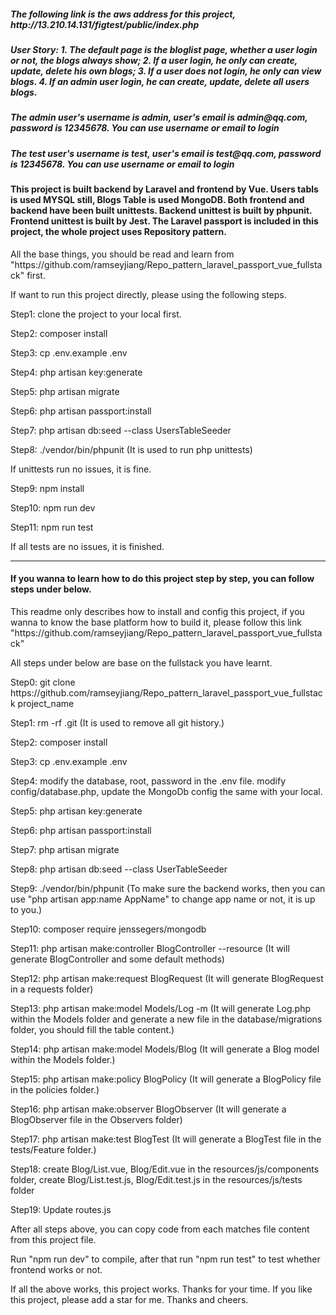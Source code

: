 <h5>The following link is the aws address for this project, http://13.210.14.131/figtest/public/index.php</h5>

<h5>User Story: 1. The default page is the bloglist page, whether a user login or not, the blogs always show; 2. If a user login, he only can create, update, delete his own blogs; 3. If a user does not login, he only can view blogs. 4. If an admin user login, he can create, update, delete all users blogs. </h5>

<h5>The admin user's username is admin, user's email is admin@qq.com, password is 12345678. You can use username or email to login</h5>

<h5>The test user's username is test, user's email is test@qq.com, password is 12345678. You can use username or email to login</h5>

<h4>This project is built backend by Laravel and frontend by Vue. Users tabls is used MYSQL still, Blogs Table is used MongoDB. Both frontend and backend have been built unittests. Backend unittest is built by phpunit. Frontend unittest is built by Jest. The Laravel passport is included in this project, the whole project uses Repository pattern. </h4>

<p>All the base things, you should be read and learn from "https://github.com/ramseyjiang/Repo_pattern_laravel_passport_vue_fullstack" first.</p>

<p>If want to run this project directly, please using the following steps.</p>
<p>Step1: clone the project to your local first.</p>
<p>Step2: composer install</p>
<p>Step3: cp .env.example .env</p>
<p>Step4: php artisan key:generate</p>
<p>Step5: php artisan migrate</p>
<p>Step6: php artisan passport:install</p>
<p>Step7: php artisan db:seed --class UsersTableSeeder</p>
<p>Step8: ./vendor/bin/phpunit (It is used to run php unittests)</p>
<p>If unittests run no issues, it is fine.</p>

<p>Step9: npm install</p>
<p>Step10: npm run dev</p>
<p>Step11: npm run test</p>
<p>If all tests are no issues, it is finished.</p>

----------------------------------------------------------------------------------------------------------------------------------------

<h4>If you wanna to learn how to do this project step by step, you can follow steps under below.</h4>
<p>This readme only describes how to install and config this project, if you wanna to know the base platform how to build it, please follow this link "https://github.com/ramseyjiang/Repo_pattern_laravel_passport_vue_fullstack"</p>

<p>All steps under below are base on the fullstack you have learnt.</p>

<p>Step0: git clone https://github.com/ramseyjiang/Repo_pattern_laravel_passport_vue_fullstack project_name </p>

<p>Step1: rm -rf .git (It is used to remove all git history.)</p>

<p>Step2: composer install</p>

<p>Step3: cp .env.example .env </p>

<p>Step4: modify the database, root, password in the .env file. modify config/database.php, update the MongoDb config the same with your local.</p>

<p>Step5: php artisan key:generate</p>

<p>Step6: php artisan passport:install</p>

<p>Step7: php artisan migrate</p>

<p>Step8: php artisan db:seed --class UserTableSeeder</p>

<p>Step9: ./vendor/bin/phpunit  (To make sure the backend works, then you can use "php artisan app:name AppName" to change app name or not, it is up to you.)</p>

<p>Step10: composer require jenssegers/mongodb </p>

<p>Step11: php artisan make:controller BlogController --resource (It will generate BlogController and some default methods)</p>

<p>Step12: php artisan make:request BlogRequest (It will generate BlogRequest in a requests folder)</p>

<p>Step13: php artisan make:model Models/Log -m (It will generate Log.php within the Models folder and generate a new file in the database/migrations folder, you should fill the table content.)</p>

<p>Step14: php artisan make:model Models/Blog (It will generate a Blog model within the Models folder.)</p>

<p>Step15: php artisan make:policy BlogPolicy (It will generate a BlogPolicy file in the policies folder.)</p>

<p>Step16: php artisan make:observer BlogObserver (It will generate a BlogObserver file in the Observers folder)</p>

<p>Step17: php artisan make:test BlogTest (It will generate a BlogTest file in the tests/Feature folder.)</p>

<p>Step18: create Blog/List.vue, Blog/Edit.vue in the resources/js/components folder, create Blog/List.test.js, Blog/Edit.test.js in the resources/js/tests folder</p>

<p>Step19: Update routes.js</p>

<p>After all steps above, you can copy code from each matches file content from this project file.</p>
<p>Run "npm run dev" to compile, after that run "npm run test" to test whether frontend works or not. </p>
<p>If all the above works, this project works. Thanks for your time. If you like this project, please add a star for me. Thanks and cheers.</p>